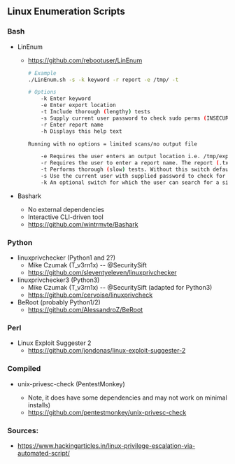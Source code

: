 ## Linux Enumeration Scripts

### Bash

- LinEnum
  
  - https://github.com/rebootuser/LinEnum
  
    ```bash
    # Example
    ./LinEnum.sh -s -k keyword -r report -e /tmp/ -t
    
    # Options
        -k Enter keyword
        -e Enter export location
        -t Include thorough (lengthy) tests
        -s Supply current user password to check sudo perms (INSECURE)
        -r Enter report name
        -h Displays this help text
    
    Running with no options = limited scans/no output file
    
        -e Requires the user enters an output location i.e. /tmp/export. If this location does not exist, it will be created.
        -r Requires the user to enter a report name. The report (.txt file) will be saved to the current working directory.
        -t Performs thorough (slow) tests. Without this switch default 'quick' scans are performed.
        -s Use the current user with supplied password to check for sudo permissions - note this is insecure and only really for CTF use!
        -k An optional switch for which the user can search for a single keyword within many files (documented below).
    ```
- Bashark
  - No external dependencies
  - Interactive CLI-driven tool
  - https://github.com/wintrmvte/Bashark

### Python

- linuxprivchecker (Python1 and 2?)
  - Mike Czumak (T_v3rn1x) -- @SecuritySift
  - https://github.com/sleventyeleven/linuxprivchecker
- linuxprivchecker3 (Python3)
  - Mike Czumak (T_v3rn1x) -- @SecuritySift (adapted for Python3)
  - https://github.com/cervoise/linuxprivcheck
- BeRoot (probably Python1/2)
  - https://github.com/AlessandroZ/BeRoot

### Perl

- Linux Exploit Suggester 2
  - https://github.com/jondonas/linux-exploit-suggester-2

### Compiled

- unix-privesc-check (PentestMonkey)

  - Note, it does have some dependencies and may not work on minimal installs)
  - https://github.com/pentestmonkey/unix-privesc-check

  

### Sources:  

- https://www.hackingarticles.in/linux-privilege-escalation-via-automated-script/